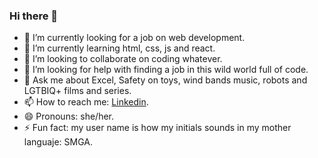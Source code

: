 ### Hi there 👋

- 🔭 I’m currently looking for a job on web development.
- 🌱 I’m currently learning html, css, js and react.
- 👯 I’m looking to collaborate on coding whatever.
- 🤔 I’m looking for help with finding a job in this wild world full of code.
- 💬 Ask me about Excel, Safety on toys, wind bands music, robots and LGTBIQ+ films and series.
- 📫 How to reach me: [Linkedin](https://www.linkedin.com/in/sogaral/).
- 😄 Pronouns: she/her.
- ⚡ Fun fact: my user name is how my initials sounds in my mother languaje: SMGA.

<!--
**Esemega/Esemega** is a ✨ _special_ ✨ repository because its `README.md` (this file) appears on your GitHub profile.

Here are some ideas to get you started:

- 🔭 I’m currently working on ...
- 🌱 I’m currently learning ...
- 👯 I’m looking to collaborate on ...
- 🤔 I’m looking for help with ...
- 💬 Ask me about ...
- 📫 How to reach me: ...
- 😄 Pronouns: ...
- ⚡ Fun fact: ...
-->
